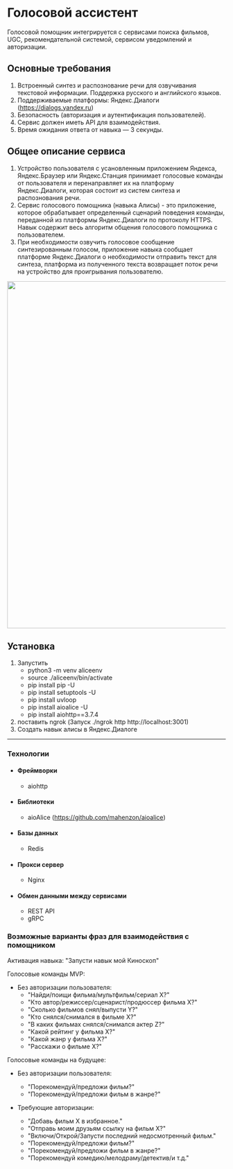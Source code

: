 
# Голосовой ассистент

Голосовой помощник интегрируется с сервисами поиска фильмов, UGC, рекомендательной системой, сервисом уведомлений и авторизации.

## Основные требования

1. Встроенный синтез и распознование речи для озвучивания текстовой информации. Поддержка русского и английского языков.
2. Поддерживаемые платформы: Яндекс.Диалоги (<https://dialogs.yandex.ru>)
3. Безопасность (авторизация и аутентификация пользователей).
4. Сервис должен иметь API для взаимодействия.
5. Время ожидания ответа от навыка — 3 секунды.

## Общее описание сервиса

1. Устройство пользователя с усановленным приложением Яндекса, Яндекс.Браузер или Яндекс.Станция принимает голосовые команды от
пользователя и перенаправляет их на платформу Яндекс.Диалоги, которая состоит из систем синтеза и распознования речи.
2. Сервис голосового помощника (навыка Алисы) - это приложение, которое обрабатывает определенный сценарий поведения команды, переданной из
платформы Яндекс.Диалоги по протоколу HTTPS. Навык содержит весь алгоритм общения голосового помощника с пользователем.
3. При необходимости озвучить голосовое сообщение синтезированным голосом, приложение навыка сообщает платформе Яндекс.Диалоги о необходимости отправить
текст для синтеза, платформа из полученного текста возвращает поток речи на устройство для проигрывания пользователю.

<img src="https://yastatic.net/s3/doc-binary/freeze/ru/dialogs/1acb5d5211ef6ffc06be6bf16c9fd002728857b5.svg" width="800" />

## Установка 

1. Запустить
    - python3 -m venv aliceenv
    - source ./aliceenv/bin/activate
    - pip install pip -U
    - pip install setuptools -U
    - pip install uvloop
    - pip install aioalice -U
    - pip install aiohttp==3.7.4
2. поставить ngrok (Запуск ./ngrok http http://localhost:3001)
3. Создать навык алисы в Яндекс.Диалоге

---

### Технологии

* #### Фреймворки

  * aiohttp

* #### Библиотеки

  * aioAlice (<https://github.com/mahenzon/aioalice>)

* #### Базы данных

  * Redis

* #### Прокси сервер

  * Nginx

* #### Обмен данными между сервисами

  * REST API
  * gRPC

### Возможные варианты фраз для взаимодействия с помощником

Активация навыка: "Запусти навык мой Киноскоп"

Голосовые команды MVP:

* Без авторизации пользователя:
  * "Найди/поищи фильма/мультфильм/сериал Х?"
  * "Кто автор/режиссер/сценарист/продюссер фильма Х?"
  * "Сколько фильмов снял/выпусти Y?"
  * "Кто снялся/снимался в фильме Х?"
  * "В каких фильмах снялся/снимался актер Z?"
  * "Какой рейтинг у фильма X?"
  * "Какой жанр у фильма X?"
  * "Расскажи о фильме X?"

Голосовые команды на будущее:

* Без авторизации пользователя:
  * "Порекомендуй/предложи фильм?"
  * "Порекомендуй/предложи фильм в жанре?"

* Требующие авторизации:
  * "Добавь фильм Х в избранное."
  * "Отправь моим друзьям ссылку на фильм Х?"
  * "Включи/Открой/Запусти последний недосмотренный фильм."
  * "Порекомендуй/предложи фильм?"
  * "Порекомендуй/предложи фильм в жанре?"
  * "Порекомендуй комедию/мелодраму/детектив/и т.д."